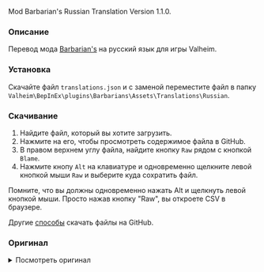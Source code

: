 Mod Barbarian's Russian Translation Version 1.1.0.

### Описание

Перевод мода [Barbarian's](https://www.nexusmods.com/valheim/mods/640) на русский язык для игры Valheim. 

### Установка

Скачайте файл `translations.json` и с заменой переместите файл в папку `Valheim\BepInEx\plugins\Barbarians\Assets\Translations\Russian`.

### Скачивание

1. Найдите файл, который вы хотите загрузить.
2. Нажмите на его, чтобы просмотреть содержимое файла в GitHub.
3. В правом верхнем углу файла, найдите кнопку `Raw` рядом с кнопкой `Blame`.
4. Нажмите кнопу `Alt` на клавиатуре и одновременно щелкните левой кнопкой мыши `Raw` и выберите куда сохратить файл.

Помните, что вы должны одновременно нажать Alt и щелкнуть левой кнопкой мыши. Просто нажав кнопку "Raw", вы откроете CSV в браузере.

Другие [способы](https://coderoad.ru/4604663/%D0%A1%D0%BA%D0%B0%D1%87%D0%B0%D1%82%D1%8C-%D0%BE%D1%82%D0%B4%D0%B5%D0%BB%D1%8C%D0%BD%D1%8B%D0%B5-%D1%84%D0%B0%D0%B9%D0%BB%D1%8B-%D1%81-GitHub) скачать файлы на GitHub.

### Оригинал 

<details>
  <summary>Посмотреть оригинал</summary>
  
```
{
  "ArmorBarbarianBronzeHelmetJD": "Barbarian's bronze helmet",
  "ArmorBarbarianBronzeHelmetJD_desc": "A helmet made from a bronze alloy.",
  "ArmorBarbarianBronzeChestJD": "Barbarian's bronze armor",
  "ArmorBarbarianBronzeChestJD_desc": "A simple piece of metal attached to leather straps, leaves some things to be desired.",
  "ArmorBarbarianBronzeLegsJD": "Barbarian's pants",
  "ArmorBarbarianBronzeLegsJD_desc": "Fabric pants and leather boots with a fashionable bronze belt.",
  "ArmorBarbarianCapeJD": "Barbarian's fur cloak",
  "ArmorBarbarianCapeJD_desc": "Thick but short cape made of fur. Covers your back when your drunk raidmates can't."
}
```
  
</details>
